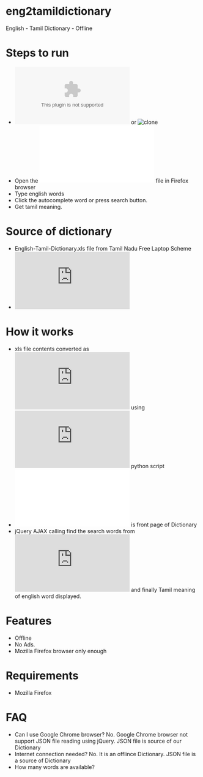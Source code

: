 # eng2tamildictionary
English - Tamil Dictionary - Offline

# Steps to run
* ![Download](https://github.com/linuxkathirvel/eng2tamildictionary/archive/master.zip) or ![clone](https://github.com/linuxkathirvel/eng2tamildictionary.git)
* Open the ![english_to_tamil.html](english_to_tamil.html) file in Firefox browser
* Type english words
* Click the autocomplete word or press search button.
* Get tamil meaning.

# Source of dictionary
* English-Tamil-Dictionary.xls file from Tamil Nadu Free Laptop Scheme
* ![University of Madras Dictionary](http://www.tamilvu.org/library/pmdictionary/html/madsind.htm)

# How it works
* xls file contents converted as ![JSON file](https://github.com/linuxkathirvel/eng2tamildictionary/blob/master/dictionary.json) using ![excel_to_html.py](https://github.com/linuxkathirvel/eng2tamildictionary/blob/master/excel_to_html.py) python script
* ![english_to_tamil.html](english_to_tamil.html) is front page of Dictionary
* jQuery AJAX calling find the search words from ![JSON file](https://github.com/linuxkathirvel/eng2tamildictionary/blob/master/dictionary.json) and finally Tamil meaning of english word displayed.

# Features
* Offline
* No Ads.
* Mozilla Firefox browser only enough

# Requirements
* Mozilla Firefox

# FAQ
* Can I use Google Chrome browser?
No. Google Chrome browser not support JSON file reading using jQuery. JSON file is source of our Dictionary
* Internet connection needed?
No. It is an offlince Dictionary. JSON file is a source of Dictionary
* How many words are available?


